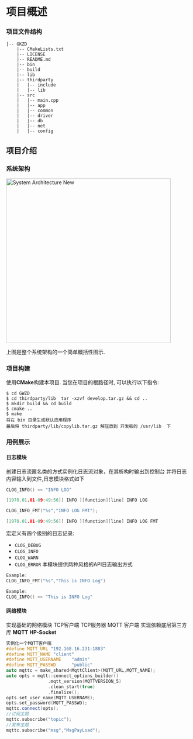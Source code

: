 # 项目概述
### 项目文件结构
``` DIR
|-- GKZD
    |-- CMakeLists.txt
    |-- LICENSE
    |-- README.md
    |-- bin
    |-- build   
    |-- lib
    |-- thirdparty
    |   |-- include
    |   |-- lib
    |-- src
    |   |-- main.cpp   
    |   |-- app         
    |   |-- common   
    |   |-- driver
    |   |-- db
    |   |-- net
    |   |-- config
```

## 项目介绍
### 系统架构

<img src="res/sys_architeture.png" alt="System Architecture New" height="450">

上图是整个系统架构的一个简单概括性图示.

### 项目构建

使用**CMake**构建本项目.
当您在项目的根路径时, 可以执行以下指令:

```console
$ cd GWZD 
$ cd thirdparty/lib  tar -xzvf develop.tar.gz && cd .. 
$ mkdir build && cd build
$ cmake .. 
$ make
将在 bin 目录生成默认应用程序 
最后将 thirdparty/lib/copylib.tar.gz 解压放到 开发板的 /usr/lib  下
```
### 用例展示

#### 日志模块
创建日志流匿名类的方式实例化日志流对象，在其析构时输出到控制台 并将日志内容输入到文件,日志模块格式如下
```C++
CLOG_INFO() << "INFO LOG"

[1970.01.01-09:49:56][ INFO ][function][line] INFO LOG

CLOG_INFO_FMT("%s","INFO LOG FMT");

[1970.01.01-09:49:56][ INFO ][function][line] INFO LOG FMT
```
宏定义有四个级别的日志记录:
+ `CLOG_DEBUG`
+ `CLOG_INFO`
+ `CLOG_WARN`
+ `CLOG_ERROR`
本模块提供两种风格的API日志输出方式
```CPP
Example: 
CLOG_INFO_FMT("%s","This is INFO Log")
```
```CPP
Example:
CLOG_INFO() << "This is INFO Log" 
```
#### 网络模块
实现基础的网络模块 TCP客户端 TCP服务器 MQTT 客户端
实现依赖底层第三方库 **MQTT** **HP-Socket** 
```CPP
实例化一个MQTT客户端
#define MQTT_URL "192.168.16.231:1883"
#define MQTT_NAME "client"
#define MQTT_USERNAME    "admin"
#define MQTT_PASSWD      "public"
auto mqttc = make_shared<MqttClient>(MQTT_URL,MQTT_NAME);
auto opts = mqtt::connect_options_builder()
                .mqtt_version(MQTTVERSION_5)
                .clean_start(true)
                .finalize();
opts.set_user_name(MQTT_USERNAME);
opts.set_password(MQTT_PASSWD);
mqttc.connect(opts);
//订阅主题
mqttc.subscribe("topic");
//发布主题
mqttc.subscribe("msg","MsgPayLoad");
```













